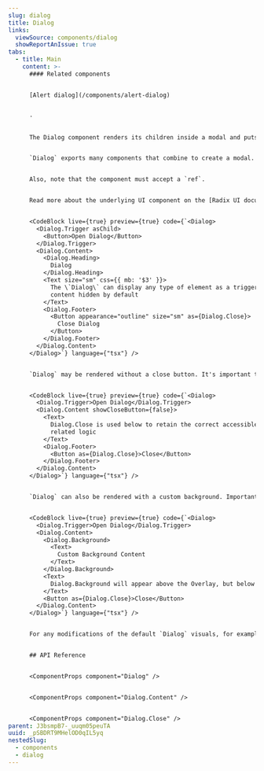 ```yaml
---
slug: dialog
title: Dialog
links:
  viewSource: components/dialog
  showReportAnIssue: true
tabs:
  - title: Main
    content: >-
      #### Related components


      [Alert dialog](/components/alert-dialog)


      ·


      The Dialog component renders its children inside a modal and puts a dimmer over the rest of the screen.


      `Dialog` exports many components that combine to create a modal. The `Dialog.Trigger` renders a `<button>` by default, but this can be overridden with the `asChild` prop, which will instead add all the functional and accessibility requirements to the child component instead (see the below example).


      Also, note that the component must accept a `ref`.


      Read more about the underlying UI component on the [Radix UI documentation site](https://radix-ui.com/primitives/docs/components/dialog).


      <CodeBlock live={true} preview={true} code={`<Dialog>
        <Dialog.Trigger asChild>
          <Button>Open Dialog</Button>
        </Dialog.Trigger>
        <Dialog.Content>
          <Dialog.Heading>
            Dialog
          </Dialog.Heading>
          <Text size="sm" css={{ mb: '$3' }}>
            The \`Dialog\` can display any type of element as a trigger and has the
            content hidden by default
          </Text>
          <Dialog.Footer>
            <Button appearance="outline" size="sm" as={Dialog.Close}>
              Close Dialog
            </Button>
          </Dialog.Footer>
        </Dialog.Content>
      </Dialog>`} language={"tsx"} />


      `Dialog` may be rendered without a close button. It's important to note that in case the default close button is hidden, one would need to provide an action button explicitly, to close the dialog.


      <CodeBlock live={true} preview={true} code={`<Dialog>
        <Dialog.Trigger>Open Dialog</Dialog.Trigger>
        <Dialog.Content showCloseButton={false}>
          <Text>
            Dialog.Close is used below to retain the correct accessible roles and
            related logic
          </Text>
          <Dialog.Footer>
            <Button as={Dialog.Close}>Close</Button>
          </Dialog.Footer>
        </Dialog.Content>
      </Dialog>`} language={"tsx"} />


      `Dialog` can also be rendered with a custom background. Important to note that `Dialog.Background` needs to be a child of `Dialog.Content`


      <CodeBlock live={true} preview={true} code={`<Dialog>
        <Dialog.Trigger>Open Dialog</Dialog.Trigger>
        <Dialog.Content>
          <Dialog.Background>
            <Text>
              Custom Background Content
            </Text>
          </Dialog.Background>
          <Text>
            Dialog.Background will appear above the Overlay, but below the DialogContent
          </Text>
          <Button as={Dialog.Close}>Close</Button>
        </Dialog.Content>
      </Dialog>`} language={"tsx"} />


      For any modifications of the default `Dialog` visuals, for example bypassing the panel design entirely, we recommend utilising the Radix UI Dialog component directly. You will need to wrap each exported component within a `styled()` function to enable `css` and `as`, and compose together `Dialog.Overlay` and `Dialog.Close` within `Dialog.Content` to mimic the behaviour of this modal.


      ## API Reference


      <ComponentProps component="Dialog" />


      <ComponentProps component="Dialog.Content" />


      <ComponentProps component="Dialog.Close" />
parent: J3bsmpB7-_uuqm05peuTA
uuid: _pSBDRT9MHelOD0qIL5yq
nestedSlug:
  - components
  - dialog
---
```

